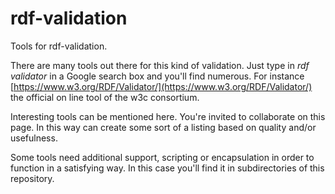 # rdf-validation

Tools for rdf-validation.

There are many tools out there for this kind of validation. Just type in _rdf validator_
in a Google search box and you'll find numerous. For 
instance [https://www.w3.org/RDF/Validator/](https://www.w3.org/RDF/Validator/) the official
on line tool of the w3c consortium.

Interesting tools can be mentioned here. You're invited to collaborate on this page.
In this way can create some sort of a listing based on quality and/or usefulness.

Some tools need additional support, scripting or encapsulation in order to function 
in a satisfying way. In this case you'll find it in subdirectories of this repository.

